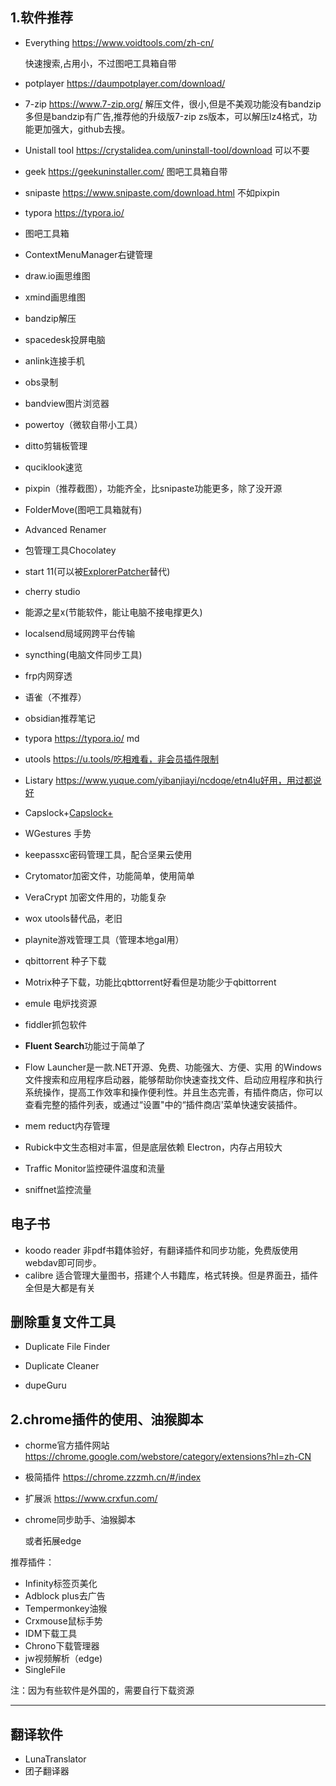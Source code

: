 ## 1.软件推荐

- Everything https://www.voidtools.com/zh-cn/

  快速搜索,占用小，不过图吧工具箱自带

- potplayer https://daumpotplayer.com/download/

- 7-zip https://www.7-zip.org/ 解压文件，很小,但是不美观功能没有bandzip多但是bandzip有广告,推荐他的升级版7-zip zs版本，可以解压lz4格式，功能更加强大，github去搜。

- Unistall tool https://crystalidea.com/uninstall-tool/download 可以不要

- geek https://geekuninstaller.com/ 图吧工具箱自带

- snipaste   https://www.snipaste.com/download.html 不如pixpin

- typora https://typora.io/ 

- 图吧工具箱

- ContextMenuManager右键管理

- draw.io画思维图

- xmind画思维图

- bandzip解压

- spacedesk投屏电脑

- anlink连接手机

- obs录制

- bandview图片浏览器

- powertoy（微软自带小工具）

- ditto剪辑板管理

- quciklook速览

- pixpin（推荐截图），功能齐全，比snipaste功能更多，除了没开源 

- FolderMove(图吧工具箱就有)

- Advanced Renamer

- 包管理工具Chocolatey

- start 11(可以被[ExplorerPatcher](https://github.com/valinet/ExplorerPatcher)替代)

- cherry studio

- 能源之星x(节能软件，能让电脑不接电撑更久)

- localsend局域网跨平台传输

- syncthing(电脑文件同步工具)
- frp内网穿透
- 语雀（不推荐）

- obsidian推荐笔记

- typora https://typora.io/ md


- utools  https://u.tools/吃相难看，非会员插件限制

- Listary https://www.yuque.com/yibanjiayi/ncdoqe/etn4lu好用，用过都说好

- Capslock+[Capslock+](https://capslox.com/capslock-plus/)

- WGestures 手势

- keepassxc密码管理工具，配合坚果云使用

- Crytomator加密文件，功能简单，使用简单

- VeraCrypt 加密文件用的，功能复杂

- wox utools替代品，老旧

- playnite游戏管理工具（管理本地gal用）

- qbittorrent 种子下载

- Motrix种子下载，功能比qbttorrent好看但是功能少于qbittorrent

- emule 电炉找资源

- fiddler抓包软件

- **Fluent Search**功能过于简单了

-  Flow Launcher是一款.NET开源、免费、功能强大、方便、实用 的Windows文件搜索和应用程序启动器，能够帮助你快速查找文件、启动应用程序和执行系统操作，提高工作效率和操作便利性。并且生态完善，有插件商店，你可以查看完整的插件列表，或通过“设置"中的“插件商店'菜单快速安装插件。
  
- mem reduct内存管理

- Rubick中文生态相对丰富，但是底层依赖 Electron，内存占用较大

- Traffic Monitor监控硬件温度和流量

- sniffnet监控流量

## 电子书
- koodo reader 非pdf书籍体验好，有翻译插件和同步功能，免费版使用webdav即可同步。
- calibre 适合管理大量图书，搭建个人书籍库，格式转换。但是界面丑，插件全但是大都是有关

## 删除重复文件工具

- Duplicate File Finder

- Duplicate Cleaner 

-  dupeGuru

## 2.chrome插件的使用、油猴脚本

- chorme官方插件网站 https://chrome.google.com/webstore/category/extensions?hl=zh-CN

- 极简插件 https://chrome.zzzmh.cn/#/index

- 扩展派 https://www.crxfun.com/

- chrome同步助手、油猴脚本

  或者拓展edge

  


推荐插件：

- Infinity标签页美化
- Adblock plus去广告
- Tempermonkey油猴
- Crxmouse鼠标手势
- IDM下载工具
- Chrono下载管理器
- jw视频解析（edge)
- SingleFile


注：因为有些软件是外国的，需要自行下载资源

---
## 翻译软件
- LunaTranslator
- 团子翻译器

